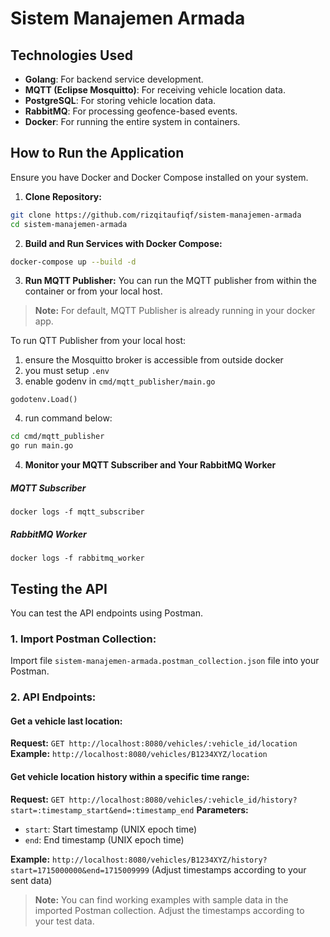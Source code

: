 # Sistem Manajemen Armada
## Technologies Used
*  **Golang**: For backend service development.
*  **MQTT (Eclipse Mosquitto)**: For receiving vehicle location data.
*  **PostgreSQL**: For storing vehicle location data.
*  **RabbitMQ**: For processing geofence-based events.
*  **Docker**: For running the entire system in containers.
## How to Run the Application
Ensure you have Docker and Docker Compose installed on your system.
1.  **Clone Repository:**
```bash
git clone https://github.com/rizqitaufiqf/sistem-manajemen-armada
cd sistem-manajemen-armada
```
2.  **Build and Run Services with Docker Compose:**
```bash
docker-compose up --build -d
```
3.  **Run MQTT Publisher:**
You can run the MQTT publisher from within the container or from your local host. 
> **Note:** For default, MQTT Publisher is already running in your docker app.

To run QTT Publisher from your local host: 
1. ensure the Mosquitto broker is accessible from outside docker 
2. you must setup `.env`
3. enable godenv in `cmd/mqtt_publisher/main.go`
```
godotenv.Load()
```
4. run command below:
```bash
cd cmd/mqtt_publisher
go run main.go
```
4.  **Monitor your MQTT Subscriber and Your RabbitMQ Worker**
##### MQTT Subscriber
```
docker logs -f mqtt_subscriber
```
##### RabbitMQ Worker
```
docker logs -f rabbitmq_worker
```
## Testing the API
You can test the API endpoints using Postman.
### 1. Import Postman Collection:
Import file `sistem-manajemen-armada.postman_collection.json` file into your Postman.
### 2. API Endpoints:
#### Get a vehicle last location:
**Request:**
`GET http://localhost:8080/vehicles/:vehicle_id/location`
**Example:** `http://localhost:8080/vehicles/B1234XYZ/location`
#### Get vehicle location history within a specific time range:
**Request:**
`GET http://localhost:8080/vehicles/:vehicle_id/history?start=:timestamp_start&end=:timestamp_end`
**Parameters:**
- `start`: Start timestamp (UNIX epoch time)
- `end`: End timestamp (UNIX epoch time)

**Example:** `http://localhost:8080/vehicles/B1234XYZ/history?start=1715000000&end=1715009999` (Adjust timestamps according to your sent data)
> **Note:** You can find working examples with sample data in the imported Postman collection. Adjust the timestamps according to your test data.